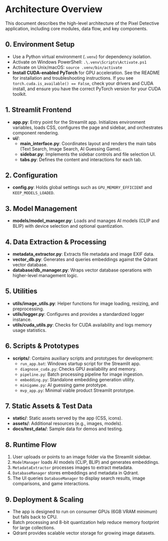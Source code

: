 # Architecture Overview

This document describes the high-level architecture of the Pixel Detective application, including core modules, data flow, and key components.

## 0. Environment Setup
- Use a Python virtual environment (`.venv`) for dependency isolation.
- Activate on Windows PowerShell: `.\.venv\Scripts\Activate.ps1`
- Activate on Unix/macOS: `source .venv/bin/activate`
- **Install CUDA-enabled PyTorch** for GPU acceleration. See the README for installation and troubleshooting instructions. If you see `torch.cuda.is_available() == False`, check your drivers and CUDA install, and ensure you have the correct PyTorch version for your CUDA toolkit.

## 1. Streamlit Frontend

- **app.py**: Entry point for the Streamlit app. Initializes environment variables, loads CSS, configures the page and sidebar, and orchestrates component rendering.
- **ui/**:
  - **main_interface.py**: Coordinates layout and renders the main tabs (Text Search, Image Search, AI Guessing Game).
  - **sidebar.py**: Implements the sidebar controls and file selection UI.
  - **tabs.py**: Defines the content and interactions for each tab.

## 2. Configuration

- **config.py**: Holds global settings such as `GPU_MEMORY_EFFICIENT` and `KEEP_MODELS_LOADED`.

## 3. Model Management

- **models/model_manager.py**: Loads and manages AI models (CLIP and BLIP) with device selection and optional quantization.

## 4. Data Extraction & Processing

- **metadata_extractor.py**: Extracts file metadata and image EXIF data.
- **vector_db.py**: Generates and queries embeddings against the Qdrant vector database.
- **database/db_manager.py**: Wraps vector database operations with higher-level management logic.

## 5. Utilities

- **utils/image_utils.py**: Helper functions for image loading, resizing, and preprocessing.
- **utils/logger.py**: Configures and provides a standardized logger instance.
- **utils/cuda_utils.py**: Checks for CUDA availability and logs memory usage statistics.

## 6. Scripts & Prototypes

- **scripts/**: Contains auxiliary scripts and prototypes for development:
  - `run_app.bat`: Windows startup script for the Streamlit app.
  - `diagnose_cuda.py`: Checks GPU availability and memory.
  - `pipeline.py`: Batch processing pipeline for image ingestion.
  - `embedding.py`: Standalone embedding generation utility.
  - `minigame.py`: AI guessing game prototype.
  - `mvp_app.py`: Minimal viable product Streamlit prototype.

## 7. Static Assets & Test Data

- **static/**: Static assets served by the app (CSS, icons).
- **assets/**: Additional resources (e.g., images, models).
- **docs/test_data/**: Sample data for demos and testing.

## 8. Runtime Flow

1. User uploads or points to an image folder via the Streamlit sidebar.
2. `ModelManager` loads AI models (CLIP, BLIP) and generates embeddings.
3. `MetadataExtractor` processes images to extract metadata.
4. `DatabaseManager` stores embeddings and metadata in Qdrant.
5. The UI queries `DatabaseManager` to display search results, image comparisons, and game interactions.

## 9. Deployment & Scaling

- The app is designed to run on consumer GPUs (6GB VRAM minimum) but falls back to CPU.
- Batch processing and 8-bit quantization help reduce memory footprint for large collections.
- Qdrant provides scalable vector storage for growing image datasets. 